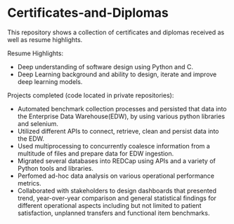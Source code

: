 # Certificates-and-Diplomas
This repository shows a collection of certificates and diplomas received as well as resume highlights.

Resume Highlights:
- Deep understanding of software design using Python and C.
- Deep Learning background and ability to design, iterate and improve deep learning models.

Projects completed (code located in private repositories):
- Automated benchmark collection processes and persisted that data into the Enterprise Data Warehouse(EDW), by using various python libraries and selenium.
- Utilized different APIs to connect, retrieve, clean and persist data into the EDW.
- Used multiprocessing to concurrently coalesce information from a multitude of files and prepare data for EDW ingestion.
- Migrated several databases into REDCap using APIs and a variety of Python tools and libraries.
- Perfomed ad-hoc data analysis on various operational performance metrics. 
- Collaborated with stakeholders to design dashboards that presented trend, year-over-year comparison and general statistical findings for different operational aspects including but not limited to patient satisfaction, unplanned transfers and functional item benchmarks.
